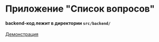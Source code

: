 # Приложение "Список вопросов"

#### backend-код лежит в директории ```src/backend/```

[Демонстрация](http://n74733u0.beget.tech/)